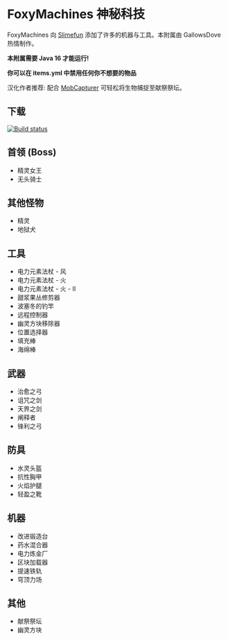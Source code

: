 # FoxyMachines 神秘科技

FoxyMachines 向 [Slimefun](https://github.com/Slimefun/Slimefun4) 添加了许多的机器与工具。本附属由 GallowsDove 热情制作。

**本附属需要 Java 16 才能运行!**

**你可以在 items.yml 中禁用任何你不想要的物品**

汉化作者推荐: 配合 [MobCapturer](https://github.com/ybw0014/MobCapturer) 可轻松将生物捕捉至献祭祭坛。
 
## 下载

[![Build status](https://builds.guizhanss.com/api/badge/SlimefunGuguProject/FoxyMachines/master/latest)](https://builds.guizhanss.com/SlimefunGuguProject/FoxyMachines/master)

## 首领 (Boss)

* 精灵女王
* 无头骑士

## 其他怪物

* 精灵
* 地狱犬

## 工具

* 电力元素法杖 - 风
* 电力元素法杖 - 火
* 电力元素法杖 - 火 - II
* 甜浆果丛修剪器
* 波塞冬的钓竿
* 远程控制器
* 幽灵方块移除器
* 位置选择器
* 填充棒
* 海绵棒

## 武器

* 治愈之弓
* 诅咒之剑
* 天界之剑
* 阐释者
* 锋利之弓

## 防具

* 水灵头盔
* 抗性胸甲
* 火焰护腿
* 轻盈之靴

## 机器

* 改进锻造台
* 药水混合器
* 电力炼金厂
* 区块加载器
* 提速铁轨
* 穹顶力场

## 其他

* 献祭祭坛
* 幽灵方块
